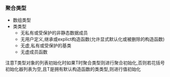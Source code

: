 ### 聚合类型

* 数组类型
* 类类型
  * 无私有或受保护的非静态数据成员
  * 无用户定义,继承或explict构造函数(允许显式默认化或被删除的构造函数)
  * 无虚,私有或受保护的基类
  * 无虚成员函数

注意T类型对象的列表初始化时如果T时聚合类型则进行聚合初始化,否则若花括号初始化器列表为空,且T是拥有默认构造函数的类类型,则进行值初始化